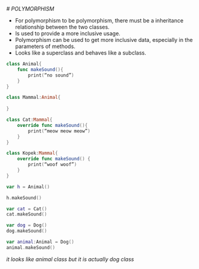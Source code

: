 _# POLYMORPHISM_
- For polymorphism to be polymorphism, there must be a inheritance relationship between the two classes.
- Is used to provide a more inclusive usage.
- Polymorphism can be used to get more inclusive data, especially in the parameters of methods.
- Looks like a superclass and behaves like a subclass.

```swift
class Animal{
    func makeSound(){
        print(“no sound”)
    }
}

class Mammal:Animal{
    
}

class Cat:Mammal{
    override func makeSound(){
        print(“meow meow meow”)
    }
}

class Kopek:Mammal{
    override func makeSound() {
        print(“woof woof”)
    }
}

var h = Animal()

h.makeSound()

var cat = Cat()
cat.makeSound()

var dog = Dog()
dog.makeSound()

var animal:Animal = Dog()
animal.makeSound()

```

_it looks like animal class but it is actually dog class_
